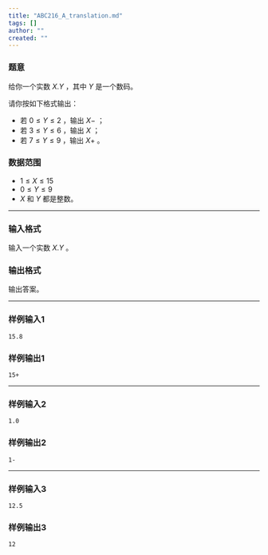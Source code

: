 ```yaml
---
title: "ABC216_A_translation.md"
tags: []
author: ""
created: ""
---
```


### 题意

给你一个实数 $X.Y$ ，其中 $Y$ 是一个数码。

请你按如下格式输出：

- 若 $0 \le Y \le 2$ ，输出 $X-$ ；
- 若 $3 \le Y \le 6$ ，输出 $X$ ；
- 若 $7 \le Y \le 9$ ，输出 $X+$ 。

### 数据范围

- $1 \le X \le 15$
- $0 \le Y \le 9$
- $X$ 和 $Y$ 都是整数。

---

### 输入格式

输入一个实数 $X.Y$ 。

### 输出格式

输出答案。

---

### 样例输入1

```
15.8
```



### 样例输出1

```
15+
```



---

### 样例输入2

```
1.0
```



### 样例输出2

```
1-
```



---

### 样例输入3

```
12.5
```



### 样例输出3

```
12
```


